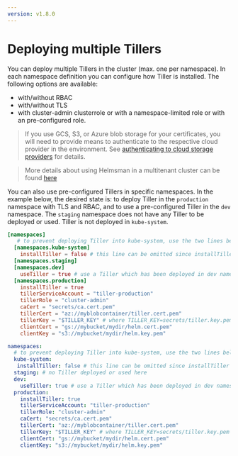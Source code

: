 ```yaml
---
version: v1.8.0
---
```


# Deploying multiple Tillers

You can deploy multiple Tillers in the cluster (max. one per namespace). In each namespace definition you can configure how Tiller is installed. The following options are available:
- with/without RBAC
- with/without TLS
- with cluster-admin clusterrole or with a namespace-limited role or with an pre-configured role.

> If you use GCS, S3, or Azure blob storage for your certificates, you will need to provide means to authenticate to the respective cloud provider in the environment. See [authenticating to cloud storage providers](../auth_to_storage_providers.md) for details.


> More details about using Helmsman in a multitenant cluster can be found [here](../multitenant_clusters_guide.md)

You can also use pre-configured Tillers in specific namespaces. In the example below, the desired state is: to deploy Tiller in the `production` namespace with TLS and RBAC, and to use a pre-configured Tiller in the `dev` namespace. The `staging` namespace does not have any Tiller to be deployed or used. Tiller is not deployed in `kube-system`.


```toml
[namespaces]
   # to prevent deploying Tiller into kube-system, use the two lines below
  [namespaces.kube-system]
    installTiller = false # this line can be omitted since installTiller defaults to false
  [namespaces.staging]
  [namespaces.dev]
    useTiller = true # use a Tiller which has been deployed in dev namespace
  [namespaces.production]
    installTiller = true
    tillerServiceAccount = "tiller-production"
    tillerRole = "cluster-admin"
    caCert = "secrets/ca.cert.pem"
    tillerCert = "az://myblobcontainer/tiller.cert.pem"
    tillerKey = "$TILLER_KEY" # where TILLER_KEY=secrets/tiller.key.pem
    clientCert = "gs://mybucket/mydir/helm.cert.pem"
    clientKey = "s3://mybucket/mydir/helm.key.pem"
```

```yaml
namespaces:
  # to prevent deploying Tiller into kube-system, use the two lines below
  kube-system:
   installTiller: false # this line can be omitted since installTiller defaults to false
  staging: # no Tiller deployed or used here
  dev:
    useTiller: true # use a Tiller which has been deployed in dev namespace
  production:
    installTiller: true
    tillerServiceAccount: "tiller-production"
    tillerRole: "cluster-admin"
    caCert: "secrets/ca.cert.pem"
    tillerCert: "az://myblobcontainer/tiller.cert.pem"
    tillerKey: "$TILLER_KEY" # where TILLER_KEY=secrets/tiller.key.pem
    clientCert: "gs://mybucket/mydir/helm.cert.pem"
    clientKey: "s3://mybucket/mydir/helm.key.pem"
```